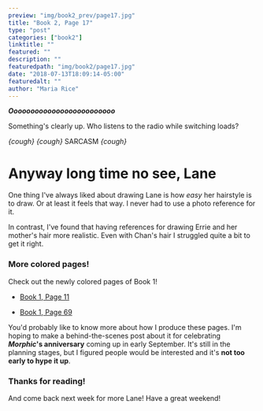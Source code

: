 ```yaml
---
preview: "img/book2_prev/page17.jpg"
title: "Book 2, Page 17"
type: "post"
categories: ["book2"]
linktitle: ""
featured: ""
description: ""
featuredpath: "img/book2/page17.jpg"
date: "2018-07-13T18:09:14-05:00"
featuredalt: ""
author: "Maria Rice"
---
```


_**Ooooooooooooooooooooooooo**_

Something's clearly up. Who listens to the radio while 
switching loads? 

*{cough} {cough}* SARCASM *{cough}*

# Anyway long time no see, Lane

One thing I've always liked about drawing Lane is how _easy_
her hairstyle is to draw. Or at least it feels that way. I 
never had to use a photo reference for it. 

In contrast, I've found that having references for drawing 
Errie and her mother's hair more realistic.
Even with Chan's hair I struggled quite a bit to get it right. 

### More colored pages!

Check out the newly colored pages of Book 1!

* [Book 1, Page 11](https://mcrice123.github.io/morphic/blog/book-1-page-11/)

* [Book 1, Page 69](https://mcrice123.github.io/morphic/blog/book-1-page-69/)

You'd probably like to know more about how I produce these 
pages. I'm hoping to make a behind-the-scenes post about it 
for celebrating **_Morphic_'s anniversary** coming up in 
early September. It's still in the planning stages, but I 
figured people would be interested and it's **not too
early to hype it up**.

### Thanks for reading!

And come back next week for more Lane! Have a great weekend!
